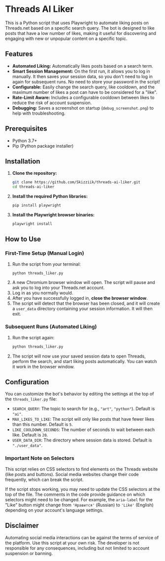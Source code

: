 # Threads AI Liker

This is a Python script that uses Playwright to automate liking posts on Threads.net based on a specific search query. The bot is designed to like posts that have a low number of likes, making it useful for discovering and engaging with new or unpopular content on a specific topic.

## Features

-   **Automated Liking:** Automatically likes posts based on a search term.
-   **Smart Session Management:** On the first run, it allows you to log in manually. It then saves your session data, so you don't need to log in again for subsequent runs. No need to store your password in the script!
-   **Configurable:** Easily change the search query, like cooldown, and the maximum number of likes a post can have to be considered for a "like".
-   **Rate-Limit Aware:** Includes a configurable cooldown between likes to reduce the risk of account suspension.
-   **Debugging:** Saves a screenshot on startup (`debug_screenshot.png`) to help with troubleshooting.

## Prerequisites

-   Python 3.7+
-   Pip (Python package installer)

## Installation

1.  **Clone the repository:**
    ```bash
    git clone https://github.com/Skizziik/threads-ai-liker.git
    cd threads-ai-liker
    ```

2.  **Install the required Python libraries:**
    ```bash
    pip install playwright
    ```

3.  **Install the Playwright browser binaries:**
    ```bash
    playwright install
    ```

## How to Use

### First-Time Setup (Manual Login)

1.  Run the script from your terminal:
    ```bash
    python threads_liker.py
    ```
2.  A new Chromium browser window will open. The script will pause and ask you to log into your Threads.net account.
3.  Log in as you normally would.
4.  After you have successfully logged in, **close the browser window**.
5.  The script will detect that the browser has been closed, and it will create a `user_data` directory containing your session information. It will then exit.

### Subsequent Runs (Automated Liking)

1.  Run the script again:
    ```bash
    python threads_liker.py
    ```
2.  The script will now use your saved session data to open Threads, perform the search, and start liking posts automatically. You can watch it work in the browser window.

## Configuration

You can customize the bot's behavior by editing the settings at the top of the `threads_liker.py` file:

-   `SEARCH_QUERY`: The topic to search for (e.g., `"art"`, `"python"`). Default is `"ai"`.
-   `MAX_LIKES_TO_LIKE`: The script will only like posts that have fewer likes than this number. Default is `5`.
-   `LIKE_COOLDOWN_SECONDS`: The number of seconds to wait between each like. Default is `20`.
-   `USER_DATA_DIR`: The directory where session data is stored. Default is `"./user_data"`.

### Important Note on Selectors

This script relies on CSS selectors to find elements on the Threads website (like posts and buttons). Social media websites change their code frequently, which can break the script.

If the script stops working, you may need to update the CSS selectors at the top of the file. The comments in the code provide guidance on which selectors might need to be changed. For example, the `aria-label` for the "Like" button might change from `'Нравится'` (Russian) to `'Like'` (English) depending on your account's language settings.

## Disclaimer

Automating social media interactions can be against the terms of service of the platform. Use this script at your own risk. The developer is not responsible for any consequences, including but not limited to account suspension or banning.
